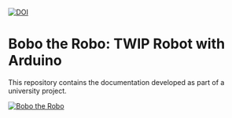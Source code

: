 [![DOI](https://zenodo.org/badge/1015992026.svg)](https://doi.org/10.5281/zenodo.16982844)

# Bobo the Robo: TWIP Robot with Arduino

This repository contains the documentation developed as part of a university project.

[![Bobo the Robo](https://youtu.be/l3WrvmigYPI/0.jpg)](https://www.youtube.com/watch?v=l3WrvmigYPI)
